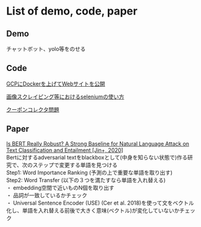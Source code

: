 # List of demo, code, paper

<!-- ## Usage
1. htmlファイルの作成
    1. githubのリポジトリを作ってコードをアップする (codeの編集のみ)
    1. 以下のコマンドを実行するとmdファイルからhtmlファイルに変換できる。LaTeXにも変換可能。  
    `
    pandoc -f markdown -t html --template templates/md2html.html markdown/untitled2.md > templates/untitled2.html
    `
1. flack_gcpディレクトリに入り`gp [コミットメッセージ]`を実行 -->

## Demo
チャットボット、yolo等をのせる


## Code
[GCPにDockerを上げてWebサイトを公開](https://github.com/tomo726/gcp_docker)

[画像スクレイピング等におけるseleniumの使い方](https://github.com/tomo726/selenium_usage)

[クーポンコレクタ問題](https://github.com/tomo726/coupon_collector_problem)



## Paper
[Is BERT Really Robust? A Strong Baseline for Natural Language Attack on Text Classification and Entailment [Jin+, 2020]](https://arxiv.org/pdf/1907.11932.pdf)  
Bertに対するadversarial textをblackboxとして(中身を知らない状態で)作る研究で、次のステップで変更する単語を見つける  
Step1: Word Importance Ranking (予測の上で重要な単語を取り出す)  
Step2: Word Transfer (以下の３つを満たすなら単語を入れ替える)  
・ embedding空間で近いものN個を取り出す  
・ 品詞が一致しているかチェック  
・ Universal Sentence Encoder (USE) (Cer et al. 2018)を使って文をベクトル化し、単語を入れ替える前後で大きく意味(ベクトル)が変化していないかチェック

